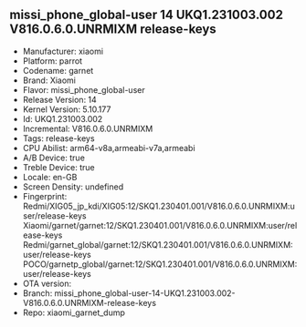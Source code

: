 ## missi_phone_global-user 14 UKQ1.231003.002 V816.0.6.0.UNRMIXM release-keys
- Manufacturer: xiaomi
- Platform: parrot
- Codename: garnet
- Brand: Xiaomi
- Flavor: missi_phone_global-user
- Release Version: 14
- Kernel Version: 5.10.177
- Id: UKQ1.231003.002
- Incremental: V816.0.6.0.UNRMIXM
- Tags: release-keys
- CPU Abilist: arm64-v8a,armeabi-v7a,armeabi
- A/B Device: true
- Treble Device: true
- Locale: en-GB
- Screen Density: undefined
- Fingerprint: Redmi/XIG05_jp_kdi/XIG05:12/SKQ1.230401.001/V816.0.6.0.UNRMIXM:user/release-keys
Xiaomi/garnet/garnet:12/SKQ1.230401.001/V816.0.6.0.UNRMIXM:user/release-keys
Redmi/garnet_global/garnet:12/SKQ1.230401.001/V816.0.6.0.UNRMIXM:user/release-keys
POCO/garnetp_global/garnet:12/SKQ1.230401.001/V816.0.6.0.UNRMIXM:user/release-keys
- OTA version: 
- Branch: missi_phone_global-user-14-UKQ1.231003.002-V816.0.6.0.UNRMIXM-release-keys
- Repo: xiaomi_garnet_dump
